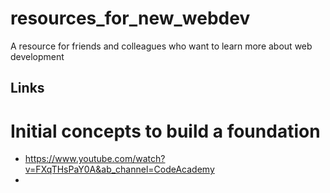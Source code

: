 # resources_for_new_webdev
A resource for friends and colleagues who want to learn more about web development 




## Links

# Initial concepts to build a foundation 
* https://www.youtube.com/watch?v=FXqTHsPaY0A&ab_channel=CodeAcademy
* 
#
#
#
#

